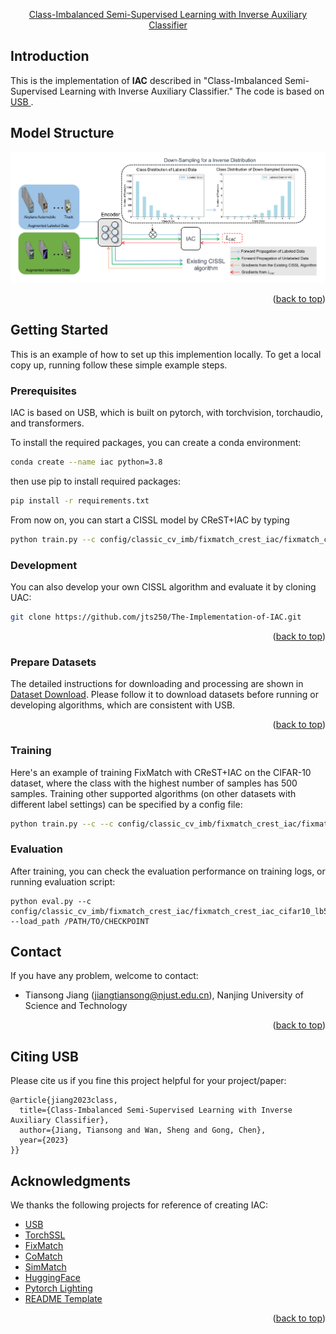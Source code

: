 <div id="top"></div>
<!--
*** Thanks for checking out the Best-README-Template. If you have a suggestion
*** that would make this better, please fork the repo and create a pull request
*** or simply open an issue with the tag "enhancement".
*** Don't forget to give the project a star!
*** Thanks again! Now go create something AMAZING! :D
-->

<!-- PROJECT SHIELDS -->

<!--
*** I'm using markdown "reference style" links for readability.
*** Reference links are enclosed in brackets [ ] instead of parentheses ( ).
*** See the bottom of this document for the declaration of the reference variables
*** for contributors-url, forks-url, etc. This is an optional, concise syntax you may use.
*** https://www.markdownguide.org/basic-syntax/#reference-style-links

<div align="center">

<!-- <h3 align="center">Class-Imbalanced Semi-Supervised Learning with Inverse Auxiliary Classifier</h3> -->

<p align="center">
    <a href="https://papers.bmvc2023.org/0908.pdf">Class-Imbalanced Semi-Supervised Learning with Inverse Auxiliary Classifier
    <!-- <br /> -->
</a>
  </p>
</div>


<!-- Introduction -->


## Introduction

This is the implementation of **IAC** described in "Class-Imbalanced Semi-Supervised Learning with Inverse Auxiliary Classifier." The code is based on <a href="https://github.com/microsoft/Semi-supervised-learning/">USB </a>.

## Model Structure
![Model Structure](./IAC/figures/structure.png)


<p align="right">(<a href="#top">back to top</a>)</p>


<!-- GETTING STARTED -->

## Getting Started

This is an example of how to set up this implemention locally.
To get a local copy up, running follow these simple example steps.

### Prerequisites

IAC is based on USB, which is built on pytorch, with torchvision, torchaudio, and transformers.

To install the required packages, you can create a conda environment:

```sh
conda create --name iac python=3.8
```

then use pip to install required packages:

```sh
pip install -r requirements.txt
```

From now on, you can start a CISSL model by CReST+IAC by typing 

```sh
python train.py --c config/classic_cv_imb/fixmatch_crest_iac/fixmatch_crest_iac_cifar10_lb500_100_ulb4000_100_0.yaml
```

### Development

You can also develop your own CISSL algorithm and evaluate it by cloning UAC:

```sh
git clone https://github.com/jts250/The-Implementation-of-IAC.git
```

<p align="right">(<a href="#top">back to top</a>)</p>


### Prepare Datasets

The detailed instructions for downloading and processing are shown in [Dataset Download](https://github.com/microsoft/Semi-supervised-learning/tree/main/preprocess). Please follow it to download datasets before running or developing algorithms, which are consistent with USB.

<p align="right">(<a href="#top">back to top</a>)</p>




### Training

Here's an example of training FixMatch with CReST+IAC on the CIFAR-10 dataset, where the class with the highest number of samples has 500 samples.
Training other supported algorithms (on other datasets with different label settings) can be specified by a config file:

```sh
python train.py --c --c config/classic_cv_imb/fixmatch_crest_iac/fixmatch_crest_iac_cifar10_lb500_100_ulb4000_100_0.yaml
```

### Evaluation

After training, you can check the evaluation performance on training logs, or running evaluation script:

```
python eval.py --c config/classic_cv_imb/fixmatch_crest_iac/fixmatch_crest_iac_cifar10_lb500_100_ulb4000_100_0.yaml --load_path /PATH/TO/CHECKPOINT
```



<!-- CONTACT -->

## Contact

If you have any problem, welcome to contact:

- Tiansong Jiang (jiangtiansong@njust.edu.cn), Nanjing University of Science and Technology

<p align="right">(<a href="#top">back to top</a>)</p>

<!-- CITE -->

## Citing USB

Please cite us if you fine this project helpful for your project/paper:

```
@article{jiang2023class,
  title={Class-Imbalanced Semi-Supervised Learning with Inverse Auxiliary Classifier},
  author={Jiang, Tiansong and Wan, Sheng and Gong, Chen},
  year={2023}
}}
```

<!-- ACKNOWLEDGMENTS -->

## Acknowledgments
We thanks the following projects for reference of creating IAC:

- [USB](https://github.com/microsoft/Semi-supervised-learning/)
- [TorchSSL](https://github.com/TorchSSL/TorchSSL)
- [FixMatch](https://github.com/google-research/fixmatch)
- [CoMatch](https://github.com/salesforce/CoMatch)
- [SimMatch](https://github.com/KyleZheng1997/simmatch)
- [HuggingFace](https://huggingface.co/docs/transformers/index)
- [Pytorch Lighting](https://github.com/Lightning-AI/lightning)
- [README Template](https://github.com/othneildrew/Best-README-Template)

<p align="right">(<a href="#top">back to top</a>)</p>

<!-- MARKDOWN LINKS & IMAGES -->

<!-- https://www.markdownguide.org/basic-syntax/#reference-style-links -->

